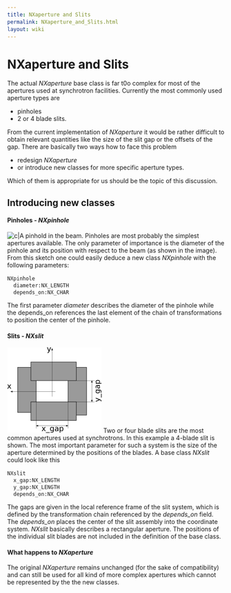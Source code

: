```yaml
---
title: NXaperture and Slits
permalink: NXaperture_and_Slits.html
layout: wiki
---
```

NXaperture and Slits
====================

The actual *NXaperture* base class is far t0o complex for most of the
apertures used at synchrotron facilities. Currently the most commonly
used aperture types are

-   pinholes
-   2 or 4 blade slits.

From the current implementation of *NXaperture* it would be rather
difficult to obtain relevant quantities like the size of the slit gap or
the offsets of the gap. There are basically two ways how to face this
problem

-   redesign *NXaperture*
-   or introduce new classes for more specific aperture types.

Which of them is appropriate for us should be the topic of this
discussion.

Introducing new classes
-----------------------

#### Pinholes - *NXpinhole*

![c|A pinhold in the
beam.](Pinhole_2.png "fig:c|A pinhold in the beam.") Pinholes are most
probably the simplest apertures available. The only parameter of
importance is the diameter of the pinhole and its position with respect
to the beam (as shown in the image). From this sketch one could easily
deduce a new class *NXpinhole* with the following parameters:

    NXpinhole
      diameter:NX_LENGTH
      depends_on:NX_CHAR

The first parameter *diameter* describes the diameter of the pinhole
while the depends\_on references the last element of the chain of
transformations to position the center of the pinhole.

#### Slits - *NXslit*

![A four-blade slit system.](Slit.png "fig:A four-blade slit system.")
Two or four blade slits are the most common apertures used at
synchrotrons. In this example a 4-blade slit is shown. The most
important parameter for such a system is the size of the aperture
determined by the positions of the blades. A base class *NXslit* could
look like this

    NXslit
      x_gap:NX_LENGTH
      y_gap:NX_LENGTH
      depends_on:NX_CHAR

The gaps are given in the local reference frame of the slit system,
which is defined by the transformation chain referenced by the
*depends\_on* field. The *depends\_on* places the center of the slit
assembly into the coordinate system. *NXslit* basically describes a
rectangular aperture. The positions of the individual slit blades are
not included in the definition of the base class.

#### What happens to *NXaperture*

The original *NXaperture* remains unchanged (for the sake of
compatibility) and can still be used for all kind of more complex
apertures which cannot be represented by the the new classes.
